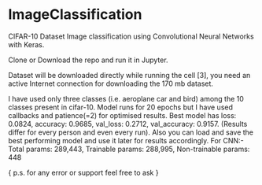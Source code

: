 # ImageClassification
CIFAR-10 Dataset Image classification using Convolutional Neural Networks with Keras.

Clone or Download the repo and run it in Jupyter.

Dataset will be downloaded directly while running the cell [3], you need an active Internet connection for downloading the 170 mb dataset.


I have used only three classes (i.e. aeroplane car and bird) among the 10 classes present in cifar-10.
Model runs for 20 epochs but I have used callbacks and patience(=2) for optimised results.
Best model has loss: 0.0824, accuracy: 0.9685, val_loss: 0.2712, val_accuracy: 0.9157. (Results differ for every person and even every run).
Also you can load and save the best performing model and use it later for results accordingly.
For CNN:- Total params: 289,443, Trainable params: 288,995, Non-trainable params: 448

{ p.s. for any error or support feel free to ask } 
